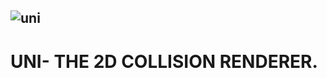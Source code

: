![uni](https://user-images.githubusercontent.com/88539234/179404366-1ade242f-f6ee-462f-99a4-b2429154d4f2.png)
---
# UNI- THE 2D COLLISION RENDERER.

